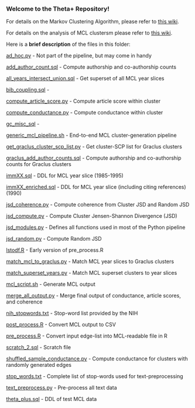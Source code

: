 ### Welcome to the Theta+ Repository!

For details on the Markov Clustering Algorithm, please refer to [this wiki]().

For details on the analysis of MCL clustersm please refer to [this wiki]().

Here is a **brief description** of the files in this folder:

[ad_hoc.py](ad_hoc.py) - Not part of the pipeline, but may come in handy

[add_author_count.sql](add_author_count.sql) - Compute authorship and co-authorship counts

[all_years_intersect_union.sql](all_years_intersect_union.sql) - Get superset of all MCL year slices

[bib_coupling.sql](bib_coupling.sql) - 

[compute_article_score.py](compute_article_score.py) - Compute article score within cluster

[compute_conductance.py](compute_conductance.py) - Compute conductance within cluster

[gc_misc_sql](gc_misc_sql) - 

[generic_mcl_pipeline.sh](generic_mcl_pipeline.sh) - End-to-end MCL cluster-generation pipeline

[get_graclus_cluster_scp_list.py](get_graclus_cluster_scp_list.py) - Get cluster-SCP list for Graclus clusters

[graclus_add_author_counts.sql](graclus_add_author_counts.sql) - Compute authorship and co-authorship counts for Graclus clusters

[immXX.sql](imm85.sql) - DDL for MCL year slice (1985-1995)

[immXX_enriched.sql](imm90_enriched.sql) - DDL for MCL year slice (including citing references) (1990)

[jsd_coherence.py](jsd_coherence.py) - Compute coherence from Cluster JSD and Random JSD

[jsd_compute.py](jsd_compute.py) - Compute Cluster Jensen-Shannon Divergence (JSD)

[jsd_modules.py](jsd_modules.py) - Defines all functions used in most of the Python pipeline

[jsd_random.py](jsd_random.py) - Compute Random JSD

[lstodf.R](lstodf.R) - Early version of pre_process.R

[match_mcl_to_graclus.py](match_mcl_to_graclus.py) - Match MCL year slices to Graclus clusters

[match_superset_years.py](match_superset_years.py) - Match MCL superset clusters to year slices

[mcl_script.sh](mcl_script.sh) - Generate MCL output

[merge_all_output.py](merge_all_output.py) - Merge final output of conductance, article scores, and coherence

[nih_stopwords.txt](nih_stopwords.txt) - Stop-word list provided by the NIH

[post_process.R](post_process.R) - Convert MCL output to CSV

[pre_process.R](pre_process.R) - Convert input edge-list into MCL-readable file in R

[scratch_2.sql](scratch_2.sql) - Scratch file

[shuffled_sample_conductance.py](shuffled_sample_conductance.py) - Compute conductance for clusters with randomly generated edges

[stop_words.txt](stop_words.txt) - Complete list of stop-words used for text-preprocessing

[text_preprocess.py](text_preprocess.py) - Pre-process all text data

[theta_plus.sql](theta_plus.sql) - DDL of test MCL data


